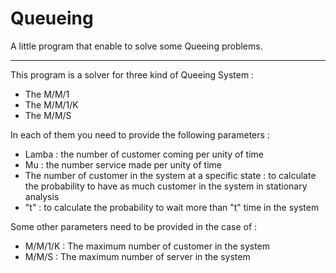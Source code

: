 # Queueing
A little program that enable to solve some Queeing problems.

--------------------------------------------------------------------------------------------------

This program is a solver for three kind of Queeing System :

- The M/M/1 
- The M/M/1/K 
- The M/M/S

In each of them you need to provide the following parameters :

- Lamba : the number of customer coming per unity of time
- Mu : the number service made per unity of time
- The number of customer in the system at a specific state : to calculate the probability to have as much customer in the system in  stationary analysis
- "t" : to calculate the probability to wait more than "t" time in the system

Some other parameters need to be provided in the case of :

- M/M/1/K : 
  The maximum number of customer in the system
- M/M/S :
  The maximum number of server in the system

